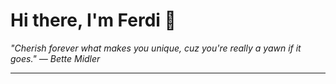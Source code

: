 <h1>Hi there, I'm Ferdi 👋</h1>

<p><em>
  "Cherish forever what makes you unique, cuz you're really a yawn if it goes." — Bette Midler
</em></p>

---
